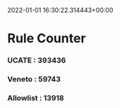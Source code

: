 2022-01-01 16:30:22.314443+00:00
# Rule Counter 
 ### UCATE : 393436

 ### Veneto : 59743

 ### Allowlist : 13918